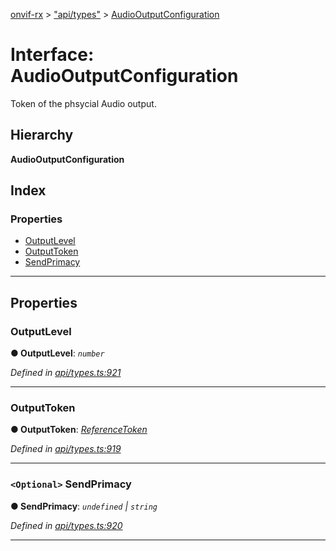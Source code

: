 [onvif-rx](../README.md) > ["api/types"](../modules/_api_types_.md) > [AudioOutputConfiguration](../interfaces/_api_types_.audiooutputconfiguration.md)

# Interface: AudioOutputConfiguration

Token of the phsycial Audio output.

## Hierarchy

**AudioOutputConfiguration**

## Index

### Properties

* [OutputLevel](_api_types_.audiooutputconfiguration.md#outputlevel)
* [OutputToken](_api_types_.audiooutputconfiguration.md#outputtoken)
* [SendPrimacy](_api_types_.audiooutputconfiguration.md#sendprimacy)

---

## Properties

<a id="outputlevel"></a>

###  OutputLevel

**● OutputLevel**: *`number`*

*Defined in [api/types.ts:921](https://github.com/patrickmichalina/onvif-rx/blob/034e4d6/src/api/types.ts#L921)*

___
<a id="outputtoken"></a>

###  OutputToken

**● OutputToken**: *[ReferenceToken](../modules/_api_types_.md#referencetoken)*

*Defined in [api/types.ts:919](https://github.com/patrickmichalina/onvif-rx/blob/034e4d6/src/api/types.ts#L919)*

___
<a id="sendprimacy"></a>

### `<Optional>` SendPrimacy

**● SendPrimacy**: *`undefined` \| `string`*

*Defined in [api/types.ts:920](https://github.com/patrickmichalina/onvif-rx/blob/034e4d6/src/api/types.ts#L920)*

___


